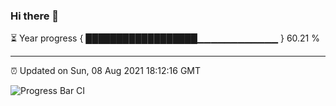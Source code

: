 ### Hi there 👋

⏳ Year progress { ██████████████████▁▁▁▁▁▁▁▁▁▁▁▁ } 60.21 %

---

⏰ Updated on Sun, 08 Aug 2021 18:12:16 GMT

![Progress Bar CI](https://github.com/liununu/liununu/workflows/Progress%20Bar%20CI/badge.svg)
